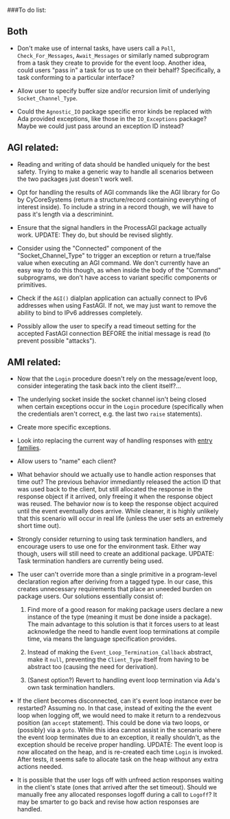 ###To do list:

## Both

- Don't make use of internal tasks, have users call a `Poll`,
  `Check_For_Messages`, `Await_Messages` or similarly named
  subprogram from a task they create to provide for the event loop.
  Another idea, could users "pass in" a task for us to use on their behalf?
  Specifically, a task conforming to a particular interface?

- Allow user to specify buffer size and/or recursion limit of underlying
  `Socket_Channel_Type`.

- Could the `Agnostic_IO` package specific error kinds be replaced with
  Ada provided exceptions, like those in the `IO_Exceptions` package?
  Maybe we could just pass around an exception ID instead?

## AGI related:

- Reading and writing of data should be handled uniquely for the best safety.
  Trying to make a generic way to handle all scenarios between the two
  packages just doesn't work well.

- Opt for handling the results of AGI commands like the AGI library for Go
  by CyCoreSystems (return a structure/record containing everything of
  interest inside). To include a string in a record though, we will have to
  pass it's length via a descriminint.

- Ensure that the signal handlers in the ProcessAGI
  package actually work.
  UPDATE: They do, but should be revised slightly.

- Consider using the "Connected" component of the "Socket_Channel_Type" to
  trigger an exception or return a true/false value when executing an AGI
  command. We don't currently have an easy way to do this though, as when
  inside the body of the "Command" subprograms, we don't have access to
  variant specific components or primitives.

- Check if the `AGI()` dialplan application can actually connect to IPv6
  addresses when using FastAGI. If not, we may just want to remove the
  ability to bind to IPv6 addresses completely.

- Possibly allow the user to specify a read timeout setting
  for the accepted FastAGI connection BEFORE the initial message is read
  (to prevent possible "attacks").


## AMI related:

- Now that the `Login` procedure doesn't rely on the message/event loop,
consider integerating the task back into the client itself?...

- The underlying socket inside the socket channel isn't being closed
when certain exceptions occur in the `Login` procedure (specifically
when the credentials aren't correct, e.g. the last two `raise` statements).

- Create more specific exceptions.

- Look into replacing the current way of handling responses with
  [entry families](https://en.wikibooks.org/wiki/Ada_Programming/Tasking#Entry_families).

- Allow users to "name" each client?

- What behavior should we actually use to handle action responses that
  time out? The previous behavior immediantly released the action ID
  that was used back to the client, but still allocated the response in
  the response object if it arrived, only freeing it when the response
  object was reused. The behavior now is to keep the response object
  acquired until the event eventually does arrive. While cleaner,
  it is highly unlikely that this scenario will occur in real life
  (unless the user sets an extremely short time out).

- Strongly consider returning to using task termination handlers, and
  encourage users to use one for the environment task. Either way though,
  users will still need to create an additional package.
  UPDATE: Task termination handlers are currently being used.

- The user can't override more than a single primitive in a program-level
  declaration region after deriving from a tagged type. In our case, this
  creates unnecessary requirements that place an uneeded burden on package
  users. Our solutions essentially consist of:

  1. Find more of a good reason for making package users declare a new
     instance of the type (meaning it must be done inside a package).
     The main advantage to this solution is that it forces users to
     at least acknowledge the need to handle event loop terminations
     at compile time, via means the language specification provides.

  2. Instead of making the `Event_Loop_Termination_Callback` abstract,
     make it `null`, preventing the `Client_Type` itself from having
     to be abstract too (causing the need for derivation).

  3. (Sanest option?) Revert to handling event loop termination via
     Ada's own task termination handlers.

- If the client becomes disconnected, can it's event loop instance
  ever be restarted? Assuming no. In that case, instead of exiting the
  the event loop when logging off, we would need to make it return to a
  rendezvous position (an `accept` statement). This could be done via two
  loops, or (possibly) via a `goto`. While this idea cannot assist
  in the scenario where the event loop terminates due to an exception,
  it really shouldn't, as the exception should be receive proper handling.
  UPDATE: The event loop is now allocated on the heap, and is re-created
  each time `Login` is invoked. After tests, it seems safe to allocate
  task on the heap without any extra actions needed.

- It is possible that the user logs off with unfreed action responses
  waiting in the client's state (ones that arrived after the set timeout).
  Should we manually free any allocated responses logoff during a call
  to `Logoff`? It may be smarter to go back and revise how action responses
  are handled.
